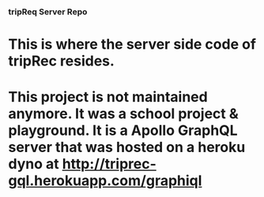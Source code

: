 ### tripReq Server Repo
# This is where the server side code of tripRec resides. 

# This project is not maintained anymore. It was a school project & playground. It is a Apollo GraphQL server that was hosted on a heroku dyno at http://triprec-gql.herokuapp.com/graphiql
